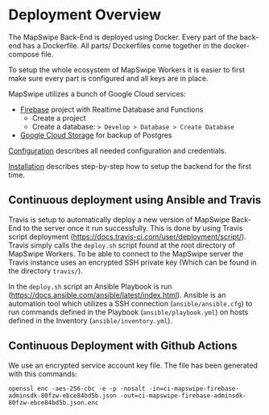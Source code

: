 # Deployment Overview

The MapSwipe Back-End is deployed using Docker.
Every part of the back-end has a Dockerfile.
All parts/ Dockerfiles come together in the docker-compose file.

To setup the whole ecosystem of MapSwipe Workers it is easier to first make sure every part is configured and all keys are in place.

MapSwipe utilizes a bunch of Google Cloud services:

- [Firebase](https://firebase.google.com/) project with Realtime Database and Functions
    - Create a project
    - Create a database: `> Develop > Database > Create Database`
- [Google Cloud Storage](https://cloud.google.com/storage/) for backup of Postgres

[Configuration](configuration.md) describes all needed configuration and credentials.

[Installation](installation.md) describes step-by-step how to setup the backend for the first time.


## Continuous deployment using Ansible and Travis

Travis is setup to automatically deploy a new version of MapSwipe Back-End to the server once it run successfully.
This is done by using Travis script deployment (https://docs.travis-ci.com/user/deployment/script/). Travis simply calls the `deploy.sh` script found at the root directory of MapSwipe Workers.
To be able to connect to the MapSwipe server the Travis instance uses an encrypted SSH private key (Which can be found in the directory `travis/`).

In the `deploy.sh` script an Ansible Playbook is run (https://docs.ansible.com/ansible/latest/index.html). Ansible is an automation tool which utilizes a SSH connection (`ansible/ansible.cfg`) to run commands defined in the Playbook (`ansible/playbook.yml`) on hosts defined in the Inventory (`ansible/inventory.yml`).

## Continuous Deployment with Github Actions
We use an encrypted service account key file. The file has been generated with this commands:

`openssl enc -aes-256-cbc -e -p -nosalt -in=ci-mapswipe-firebase-adminsdk-80fzw-ebce84bd5b.json -out=ci-mapswipe-firebase-adminsdk-80fzw-ebce84bd5b.json.enc`

